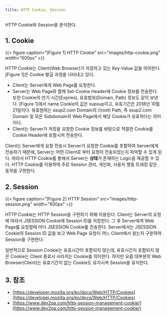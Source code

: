 ```yaml
---
title: HTTP Cookie, Session
---
```


HTTP Cookie와 Session을 분석한다.

## 1. Cookie

{{< figure caption="[Figure 1] HTTP Cookie" src="images/http-cookie.png" width="600px" >}}

HTTP Cookie는 Client(Web Browser)가 저장하고 있는 Key-Value 값을 의미한다. [Figure 1]은 Cookie 발급 과정을 나타내고 있다.

* Client는 Server에게 Web Page를 요청한다.
* Server는 Web Page와 함께 Set-Cookie Header에 Cookie 정보를 전송한다. 또한 Cookie의 만기 시간(Expires), 유효범위(Domain, Path) 정보도 같이 보낸다. [Figure 1]에서 name Cookie의 값은 supsup이고, 유효기간은 2018년 10월 21일이다. 유효범위는 ssup2.com Domain의 /(root) Path, 즉 ssup2.com Domain 및 모든 Subdomain의 Web Page에서 해당 Cookie가 유효하다는 의미이다.
* Client는 Server가 저장을 요청한 Cookie 정보를 바탕으로 적절한 Cookie를 Cookie Header에 포함시켜 전송한다.

Client는 Server에게 요청 전송시 Server가 요청한 Cookie를 포함하여 Server에게 전송하기 때문에, Server는 어떤 Client로 부터 요청이 전송되었는지 파악할 수 있게 된다. 따라서 HTTP Cookie를 통해서 Server는 **상태**가 존재하는 Logic을 제공할 수 있다. HTTP Cookie를 이용하여 주로 Session 관리, 개인화, 사용자 행동 트래킹 같은 동작을 구현한다.

## 2. Session

{{< figure caption="[Figure 2] HTTP Session" src="images/http-session.png" width="600px" >}}

HTTP Cookie는 HTTP Session을 구현하기 위해 이용된다. Client는 Server의 요청에 따라서 JSESSION Cookie에 Session ID를 저장한다. 그 후 Server에게 Web Page를 요청할때 마다 JSESSION Cookie를 전송한다. Server에서는 JSESSION Cookie의 Session ID 값을 보고 Web Page 요청이 어느 Client에서 왔는지 구분하여 Session을 구현한다.

일반적으로 Session Cookie는 유효시간이 포함되지 않는데, 유효시간이 포함되지 않은 Cookie는 Client 종료시 사라지는 Cookie를 의미한다. 하지만 요즘 대부분의 Web Browser(Client)는 유효기간이 없는 Cookie도 유지시켜 Session을 유지한다.

## 3. 참조

* [https://developer.mozilla.org/ko/docs/Web/HTTP/Cookies](https://developer.mozilla.org/ko/docs/Web/HTTP/Cookies)
* [https://www.dev2qa.com/http-session-management-cookie/](https://www.dev2qa.com/http-session-management-cookie/)
